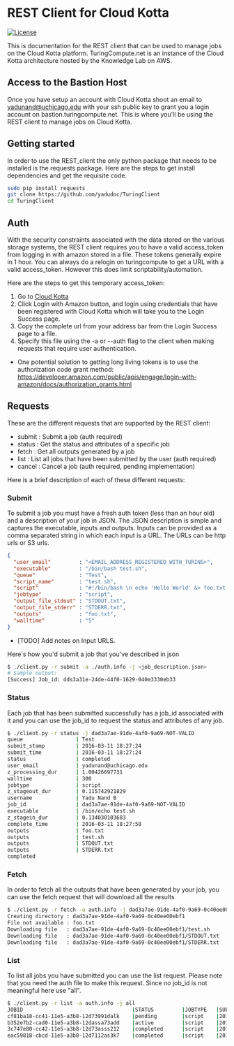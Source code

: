 # REST Client for Cloud Kotta

[![License](https://img.shields.io/badge/License-Apache%202.0-blue.svg)](https://opensource.org/licenses/Apache-2.0)

This is documentation for the REST client that can be used to manage jobs on the Cloud Kotta platform.
TuringCompute.net is an instance of the Cloud Kotta architecture hosted by the Knowledge Lab on AWS.

## Access to the Bastion Host

Once you have setup an account with Cloud Kotta shoot an email to yadunand@uchicago.edu with your
ssh public key to grant you a login account on bastion.turingcompute.net. This is where you'll be
using the REST client to manage jobs on Cloud Kotta.

## Getting started

In order to use the REST_client the only python package that needs to be installed is the requests package.
Here are the steps to get install dependencies and get the requisite code.

```bash
sudo pip install requests
git clone https://github.com/yadudoc/TuringClient
cd TuringClient
```

## Auth

With the security constraints associated with the data stored on the various storage systems, the REST
client requires you to have a valid access_token from logging in with amazon stored in a file. These
tokens generally expire in 1 hour. You can always do a relogin on turingcompute to get a URL with a
valid access_token. However this does limit scriptability/automation.

Here are the steps to get this temporary access_token:

1. Go to [Cloud Kotta](https://turingcompute.net/login)
2. Click Login with Amazon button, and login using credentials that have been registered with Cloud Kotta
   which will take you to the Login Success page.
3. Copy the complete url from your address bar from the Login Success page to a file.
4. Specify this file using the -a or --auth flag to the client when making requests that require user authentication.

* One potential solution to getting long living tokens is to use the authorization code grant method:
https://developer.amazon.com/public/apis/engage/login-with-amazon/docs/authorization_grants.html


## Requests

These are the different requests that are supported by the REST client:
* submit : Submit a job (auth required)
* status : Get the status and attributes of a specific job
* fetch  : Get all outputs generated by a job
* list   : List all jobs that have been submitted by the user (auth required)
* cancel : Cancel a job (auth required, pending implementation)

Here is a brief description of each of these different requests:

### Submit

To submit a job you must have a fresh auth token (less than an hour old) and a description of your
job in JSON. The JSON description is simple and captures the executable, inputs and outputs.
Inputs can be provided as a comma separated string in which each input is a URL. The URLs can
be http urls or S3 urls.

```json
{
  "user_email"         : "<EMAIL_ADDRESS_REGISTERED_WITH_TURING>",
  "executable"         : "/bin/bash test.sh",
  "queue"              : "Test",
  "script_name"        : "test.sh",
  "script"             : "#!/bin/bash \n echo 'Hello World' &> foo.txt ",
  "jobtype"            : "script",
  "output_file_stdout" : "STDOUT.txt",
  "output_file_stderr" : "STDERR.txt",
  "outputs"            : "foo.txt",
  "walltime"           : "5"
}
```

* [TODO] Add notes on Input URLS.

Here's how you'd submit a job that you've described in json

```bash
$ ./client.py -r submit -a ./auth.info -j <job_description.json>
# Sample output:
[Success] Job_id: dds3a31e-24de-44f0-1629-040e3330eb33
```


### Status

Each job that has been submitted successfully has a job_id associated with it
and you can use the job_id to request the status and attributes of any job.


```bash
$ ./client.py -r status -j dad3a7ae-91de-4af0-9a69-NOT-VALID
queue                 | Test
submit_stamp          | 2016-03-11 18:27:24
submit_time           | 2016-03-11 18:27:24
status                | completed
user_email            | yadunand@uchicago.edu
z_processing_dur      | 1.00426697731
walltime              | 300
jobtype               | script
z_stageout_dur        | 0.115742921829
username              | Yadu Nand B
job_id                | dad3a7ae-91de-4af0-9a69-NOT-VALID
executable            | /bin/echo test.sh
z_stagein_dur         | 0.134030103683
complete_time         | 2016-03-11 18:27:58
outputs               | foo.txt
outputs               | test.sh
outputs               | STDOUT.txt
outputs               | STDERR.txt
completed
```


### Fetch

In order to fetch all the outputs that have been generated by your job, you can
use the fetch request that will download all the results

```bash
$ ./client.py -r fetch -a auth.info -j dad3a7ae-91de-4af0-9a69-0c40ee00ebf1
Creating directory : dad3a7ae-91de-4af0-9a69-0c40ee00ebf1
File not available : foo.txt
Downloading file   : dad3a7ae-91de-4af0-9a69-0c40ee00ebf1/test.sh
Downloading file   : dad3a7ae-91de-4af0-9a69-0c40ee00ebf1/STDOUT.txt
Downloading file   : dad3a7ae-91de-4af0-9a69-0c40ee00ebf1/STDERR.txt
```


### List

To list all jobs you have submitted you can use the list request. Please note
that you need the auth file to make this request. Since no job_id is not meaningful
here use "all". 

```bash
$ ./client.py -r list -a auth.info -j all
JOBID                                   |STATUS         |JOBTYPE   |SUBMIT_STAMP
cf81ba18-cc41-11e5-a3b8-12d73991dalk    |pending        |script    |2016-02-05 19:51:13
b352e7b2-cad0-11e5-a3b8-12dassa73add    |active         |script    |2016-02-03 23:49:01
3c747e80-cc42-11e5-a3b8-12d73asss212    |completed      |script    |2016-02-05 19:54:15
eac59818-cbcd-11e5-a3b8-12d7112as3k7    |completed      |script    |2016-02-05 06:01:37
```